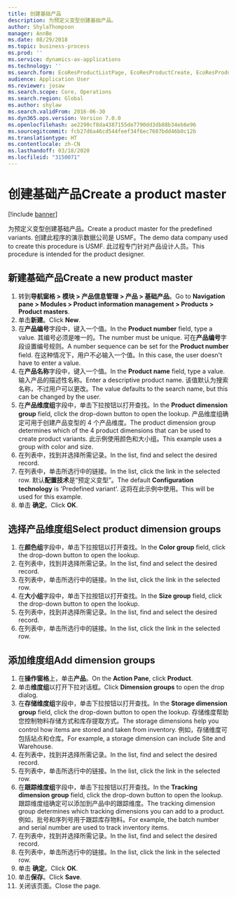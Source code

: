 ```yaml
---
title: 创建基础产品
description: 为预定义变型创建基础产品。
author: ShylaThompson
manager: AnnBe
ms.date: 08/29/2018
ms.topic: business-process
ms.prod: ''
ms.service: dynamics-ax-applications
ms.technology: ''
ms.search.form: EcoResProductListPage, EcoResProductCreate, EcoResProductDetails, EcoResProductInventoryDimensionGroups
audience: Application User
ms.reviewer: josaw
ms.search.scope: Core, Operations
ms.search.region: Global
ms.author: shylaw
ms.search.validFrom: 2016-06-30
ms.dyn365.ops.version: Version 7.0.0
ms.openlocfilehash: ae2290cf8da4387155de7790dd3db88b34eb6e96
ms.sourcegitcommit: fcb27d6a46cd544feef34f6ec7607bdd46b0c12b
ms.translationtype: HT
ms.contentlocale: zh-CN
ms.lasthandoff: 03/18/2020
ms.locfileid: "3150071"
---
```

# <a name="create-a-product-master"></a><span data-ttu-id="17da0-103">创建基础产品</span><span class="sxs-lookup"><span data-stu-id="17da0-103">Create a product master</span></span>

[!include [banner](../../includes/banner.md)]

<span data-ttu-id="17da0-104">为预定义变型创建基础产品。</span><span class="sxs-lookup"><span data-stu-id="17da0-104">Create a product master for the predefined variants.</span></span> <span data-ttu-id="17da0-105">创建此程序的演示数据公司是 USMF。</span><span class="sxs-lookup"><span data-stu-id="17da0-105">The demo data company used to create this procedure is USMF.</span></span> <span data-ttu-id="17da0-106">此过程专门针对产品设计人员。</span><span class="sxs-lookup"><span data-stu-id="17da0-106">This procedure is intended for the product designer.</span></span>


## <a name="create-a-new-product-master"></a><span data-ttu-id="17da0-107">新建基础产品</span><span class="sxs-lookup"><span data-stu-id="17da0-107">Create a new product master</span></span>
1. <span data-ttu-id="17da0-108">转到**导航窗格 > 模块 > 产品信息管理 > 产品 > 基础产品**。</span><span class="sxs-lookup"><span data-stu-id="17da0-108">Go to **Navigation pane > Modules > Product information management > Products > Product masters**.</span></span>
2. <span data-ttu-id="17da0-109">单击**新建**。</span><span class="sxs-lookup"><span data-stu-id="17da0-109">Click **New**.</span></span>
3. <span data-ttu-id="17da0-110">在**产品编号**字段中，键入一个值。</span><span class="sxs-lookup"><span data-stu-id="17da0-110">In the **Product number** field, type a value.</span></span> <span data-ttu-id="17da0-111">其编号必须是唯一的。</span><span class="sxs-lookup"><span data-stu-id="17da0-111">The number must be unique.</span></span> <span data-ttu-id="17da0-112">可在**产品编号**字段设置编号规则。</span><span class="sxs-lookup"><span data-stu-id="17da0-112">A number sequence can be set for the **Product number** field.</span></span> <span data-ttu-id="17da0-113">在这种情况下，用户不必输入一个值。</span><span class="sxs-lookup"><span data-stu-id="17da0-113">In this case, the user doesn't have to enter a value.</span></span>
4. <span data-ttu-id="17da0-114">在**产品名称**字段中，键入一个值。</span><span class="sxs-lookup"><span data-stu-id="17da0-114">In the **Product name** field, type a value.</span></span> <span data-ttu-id="17da0-115">输入产品的描述性名称。</span><span class="sxs-lookup"><span data-stu-id="17da0-115">Enter a descriptive product name.</span></span> <span data-ttu-id="17da0-116">该值默认为搜索名称，不过用户可以更改。</span><span class="sxs-lookup"><span data-stu-id="17da0-116">The value defaults to the search name, but this can be changed by the user.</span></span>
5. <span data-ttu-id="17da0-117">在**产品维度组**字段中，单击下拉按钮以打开查找。</span><span class="sxs-lookup"><span data-stu-id="17da0-117">In the **Product dimension group** field, click the drop-down button to open the lookup.</span></span> <span data-ttu-id="17da0-118">产品维度组确定可用于创建产品变型的 4 个产品维度。</span><span class="sxs-lookup"><span data-stu-id="17da0-118">The product dimension group determines which of the 4 product dimensions that can be used to create product variants.</span></span> <span data-ttu-id="17da0-119">此示例使用颜色和大小组。</span><span class="sxs-lookup"><span data-stu-id="17da0-119">This example uses a group with color and size.</span></span>
6. <span data-ttu-id="17da0-120">在列表中，找到并选择所需记录。</span><span class="sxs-lookup"><span data-stu-id="17da0-120">In the list, find and select the desired record.</span></span>
7. <span data-ttu-id="17da0-121">在列表中，单击所选行中的链接。</span><span class="sxs-lookup"><span data-stu-id="17da0-121">In the list, click the link in the selected row.</span></span> <span data-ttu-id="17da0-122">默认**配置技术**是“预定义变型”。</span><span class="sxs-lookup"><span data-stu-id="17da0-122">The default **Configuration technology** is 'Predefined variant'.</span></span> <span data-ttu-id="17da0-123">这将在此示例中使用。</span><span class="sxs-lookup"><span data-stu-id="17da0-123">This will be used for this example.</span></span>
8. <span data-ttu-id="17da0-124">单击 **确定**。</span><span class="sxs-lookup"><span data-stu-id="17da0-124">Click **OK**.</span></span>

## <a name="select-product-dimension-groups"></a><span data-ttu-id="17da0-125">选择产品维度组</span><span class="sxs-lookup"><span data-stu-id="17da0-125">Select product dimension groups</span></span>
1. <span data-ttu-id="17da0-126">在**颜色组**字段中，单击下拉按钮以打开查找。</span><span class="sxs-lookup"><span data-stu-id="17da0-126">In the **Color group** field, click the drop-down button to open the lookup.</span></span>
2. <span data-ttu-id="17da0-127">在列表中，找到并选择所需记录。</span><span class="sxs-lookup"><span data-stu-id="17da0-127">In the list, find and select the desired record.</span></span>
3. <span data-ttu-id="17da0-128">在列表中，单击所选行中的链接。</span><span class="sxs-lookup"><span data-stu-id="17da0-128">In the list, click the link in the selected row.</span></span>
4. <span data-ttu-id="17da0-129">在**大小组**字段中，单击下拉按钮以打开查找。</span><span class="sxs-lookup"><span data-stu-id="17da0-129">In the **Size group** field, click the drop-down button to open the lookup.</span></span>
5. <span data-ttu-id="17da0-130">在列表中，找到并选择所需记录。</span><span class="sxs-lookup"><span data-stu-id="17da0-130">In the list, find and select the desired record.</span></span>
6. <span data-ttu-id="17da0-131">在列表中，单击所选行中的链接。</span><span class="sxs-lookup"><span data-stu-id="17da0-131">In the list, click the link in the selected row.</span></span>

## <a name="add-dimension-groups"></a><span data-ttu-id="17da0-132">添加维度组</span><span class="sxs-lookup"><span data-stu-id="17da0-132">Add dimension groups</span></span>
1. <span data-ttu-id="17da0-133">在**操作窗格**上，单击**产品**。</span><span class="sxs-lookup"><span data-stu-id="17da0-133">On the **Action Pane**, click **Product**.</span></span>
2. <span data-ttu-id="17da0-134">单击**维度组**以打开下拉对话框。</span><span class="sxs-lookup"><span data-stu-id="17da0-134">Click **Dimension groups** to open the drop dialog.</span></span>
3. <span data-ttu-id="17da0-135">在**存储维度组**字段中，单击下拉按钮以打开查找。</span><span class="sxs-lookup"><span data-stu-id="17da0-135">In the **Storage dimension group** field, click the drop-down button to open the lookup.</span></span> <span data-ttu-id="17da0-136">存储维度帮助您控制物料存储方式和库存提取方式。</span><span class="sxs-lookup"><span data-stu-id="17da0-136">The storage dimensions help you control how items are stored and taken from inventory.</span></span> <span data-ttu-id="17da0-137">例如，存储维度可包括站点和仓库。</span><span class="sxs-lookup"><span data-stu-id="17da0-137">For example, a storage dimension can include Site and Warehouse.</span></span>
4. <span data-ttu-id="17da0-138">在列表中，找到并选择所需记录。</span><span class="sxs-lookup"><span data-stu-id="17da0-138">In the list, find and select the desired record.</span></span>
5. <span data-ttu-id="17da0-139">在列表中，单击所选行中的链接。</span><span class="sxs-lookup"><span data-stu-id="17da0-139">In the list, click the link in the selected row.</span></span>
6. <span data-ttu-id="17da0-140">在**跟踪维度组**字段中，单击下拉按钮以打开查找。</span><span class="sxs-lookup"><span data-stu-id="17da0-140">In the **Tracking dimension group** field, click the drop-down button to open the lookup.</span></span> <span data-ttu-id="17da0-141">跟踪维度组确定可以添加到产品中的跟踪维度。</span><span class="sxs-lookup"><span data-stu-id="17da0-141">The tracking dimension group determines which tracking dimensions you can add to a product.</span></span> <span data-ttu-id="17da0-142">例如，批号和序列号用于跟踪库存物料。</span><span class="sxs-lookup"><span data-stu-id="17da0-142">For example, the batch number and serial number are used to track inventory items.</span></span>
7. <span data-ttu-id="17da0-143">在列表中，找到并选择所需记录。</span><span class="sxs-lookup"><span data-stu-id="17da0-143">In the list, find and select the desired record.</span></span>
8. <span data-ttu-id="17da0-144">在列表中，单击所选行中的链接。</span><span class="sxs-lookup"><span data-stu-id="17da0-144">In the list, click the link in the selected row.</span></span>
9. <span data-ttu-id="17da0-145">单击 **确定**。</span><span class="sxs-lookup"><span data-stu-id="17da0-145">Click **OK**.</span></span>
10. <span data-ttu-id="17da0-146">单击**保存**。</span><span class="sxs-lookup"><span data-stu-id="17da0-146">Click **Save**.</span></span>
11. <span data-ttu-id="17da0-147">关闭该页面。</span><span class="sxs-lookup"><span data-stu-id="17da0-147">Close the page.</span></span>

